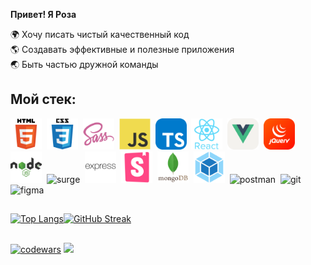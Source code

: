 <div align="left">  
 
<strong>Привет! Я Роза</strong>
 
 :earth_africa: Хочу писать чистый качественный код  
:earth_americas: Создавать эффективные и полезные приложения  
:earth_asia: Быть частью дружной команды  
</div>  

## Мой стек: 

<img src="https://raw.githubusercontent.com/devicons/devicon/master/icons/html5/html5-original-wordmark.svg" title="html5" alt="html5" width="50" height="50"/>&nbsp; 
<img src="https://raw.githubusercontent.com/devicons/devicon/master/icons/css3/css3-original-wordmark.svg" title="css3" alt="css3" width="50" height="50"/>&nbsp; 
<img src="https://github.com/devicons/devicon/blob/master/icons/sass/sass-original.svg" title="sass" alt="sass" width="50" height="50"/>&nbsp; 
<img src="https://raw.githubusercontent.com/devicons/devicon/master/icons/javascript/javascript-original.svg" title="javascript" alt="javascript" width="50" height="50"/>&nbsp;
<img src="https://raw.githubusercontent.com/tandpfun/skill-icons/main/icons/TypeScript.svg" title="typescript" alt="typescript" width="50" height="50"/>&nbsp;
<img src="https://raw.githubusercontent.com/devicons/devicon/master/icons/react/react-original-wordmark.svg" title="react" alt="react" width="50" height="50"/>&nbsp;
<img src="https://raw.githubusercontent.com/tandpfun/skill-icons/main/icons/VueJS-Light.svg" title="vuejs" alt="vue" width="50" height="50"/>&nbsp;
<img src="https://raw.githubusercontent.com/tandpfun/skill-icons/main/icons/JQuery.svg" title="jquery" alt="jquery" width="50" height="50"/>&nbsp;
<img src="https://raw.githubusercontent.com/devicons/devicon/master/icons/nodejs/nodejs-original-wordmark.svg" title="nodejs" alt="nodejs" width="50" height="50"/>&nbsp;
<img src="https://www.vectorlogo.zone/logos/surgesh/surgesh-icon.svg" title="surge" alt="surge" width="50" height="50"/>&nbsp;
<img src="https://raw.githubusercontent.com/devicons/devicon/master/icons/express/express-original-wordmark.svg" title="express" alt="express" width="50" height="50"/>&nbsp;
<img src="https://github.com/devicons/devicon/blob/master/icons/storybook/storybook-original.svg" title="storybook" alt="storybook" width="50" height="50"/>&nbsp;
<img src="https://raw.githubusercontent.com/devicons/devicon/master/icons/mongodb/mongodb-original-wordmark.svg" title="mongodb" alt="mongodb" width="50" height="50"/>&nbsp;
<img src="https://github.com/devicons/devicon/blob/master/icons/webpack/webpack-original.svg" title="webpack" alt="webpack" width="50" height="50"/>&nbsp;
<img src="https://www.vectorlogo.zone/logos/getpostman/getpostman-icon.svg" title="postman" alt="postman" width="50" height="50"/>&nbsp;
<img src="https://www.vectorlogo.zone/logos/git-scm/git-scm-icon.svg" title="git" alt="git" width="50" height="50"/>&nbsp;
<img src="https://www.vectorlogo.zone/logos/figma/figma-icon.svg" title="figma" alt="figma" width="50" height="50"/>&nbsp;
## 
[![Top Langs](https://github-readme-stats.vercel.app/api/top-langs/?username=Sariolka&theme=shadow-blue&layout=donut&hide_border=true&title_color=0349b4&text_color=000000)](https://github.com/anuraghazra/github-readme-stats)[![GitHub Streak](http://github-readme-streak-stats.herokuapp.com?user=Sariolka&theme=shadow-blue&hide_border=true&date_format=j%20M%5B%20Y%5D&stroke=EB545400&currStreakLabel=0349B4&sideLabels=0349B4&dates=000000&currStreakNum=0349B4)](https://git.io/streak-stats)
##   
[![codewars](https://www.codewars.com/users/Sariola/badges/micro)](https://www.codewars.com/users/Sariola)
 <img src="https://komarev.com/ghpvc/?username=Sariolka&style=flat-square&color=0349b4"/>
<!-- ##
![snake gif](https://github.com/Sariolka/Sariolka/blob/output/github-contribution-grid-snake.svg)  
--!>
